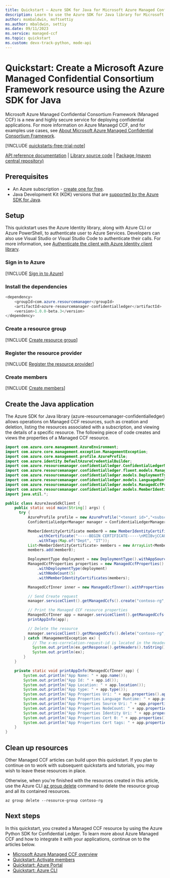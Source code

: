 ```yaml
---
title: Quickstart – Azure SDK for Java for Microsoft Azure Managed Confidential Consortium Framework 
description: Learn to use the Azure SDK for Java library for Microsoft Azure Managed Confidential Consortium Framework
author: msmbaldwin, msftsettiy
ms.author: mbaldwin, settiy
ms.date: 09/11/2023
ms.service: managed-ccf
ms.topic: quickstart
ms.custom: devx-track-python, mode-api
---
```


# Quickstart: Create a Microsoft Azure Managed Confidential Consortium Framework resource using the Azure SDK for Java

Microsoft Azure Managed Confidential Consortium Framework (Managed CCF) is a new and highly secure service for deploying confidential applications. For more information on Azure Manaegd CCF, and for examples use cases, see [About Microsoft Azure Managed Confidential Consortium Framework](overview.md).

[!INCLUDE [quickstarts-free-trial-note](../../includes/quickstarts-free-trial-note.md)]

[API reference documentation](https://learn.microsoft.com/en-us/java/api/com.azure.resourcemanager.confidentialledger?view=azure-java-preview) | [Library source code](https://github.com/Azure/azure-sdk-for-java/tree/main/sdk/confidentialledger) | [Package (maven central repository)](https://central.sonatype.com/artifact/com.azure.resourcemanager/azure-resourcemanager-confidentialledger/1.0.0-beta.3)

## Prerequisites

- An Azure subscription - [create one for free](https://azure.microsoft.com/free/?WT.mc_id=A261C142F).
- Java Development Kit (KDK) versions that are [supported by the Azure SDK for Java](https://github.com/Azure/azure-sdk-for-java/blob/main/sdk/confidentialledger/azure-resourcemanager-confidentialledger/README.md).

## Setup

This quickstart uses the Azure Identity library, along with Azure CLI or Azure PowerShell, to authenticate user to Azure Services. Developers can also use Visual Studio or Visual Studio Code to authenticate their calls. For more information, see [Authenticate the client with Azure Identity client library](/python/api/overview/azure/identity-readme).

### Sign in to Azure

[!INCLUDE [Sign in to Azure](../../includes/confidential-ledger-sign-in-azure.md)]

### Install the dependencies

```Java
<dependency>
    <groupId>com.azure.resourcemanager</groupId>
    <artifactId>azure-resourcemanager-confidentialledger</artifactId>
    <version>1.0.0-beta.3</version>
</dependency>
```

### Create a resource group

[!INCLUDE [Create resource group](../../includes/powershell-rg-create.md)]

### Register the resource provider

[!INCLUDE [Register the resource provider](includes/register-provider.md)]

### Create members

[!INCLUDE [Create members](includes/create-member.md)]

## Create the Java application

The Azure SDK for Java library (azure-resourcemanager-confidentialledger) allows operations on Managed CCF resources, such as creation and deletion, listing the resources associated with a subscription, and viewing the details of a specific resource. The following piece of code creates and views the properties of a Managed CCF resource.

```java
import com.azure.core.management.AzureEnvironment;
import com.azure.core.management.exception.ManagementException;
import com.azure.core.management.profile.AzureProfile;
import com.azure.identity.DefaultAzureCredentialBuilder;
import com.azure.resourcemanager.confidentialledger.ConfidentialLedgerManager;
import com.azure.resourcemanager.confidentialledger.fluent.models.ManagedCcfInner;
import com.azure.resourcemanager.confidentialledger.models.DeploymentType;
import com.azure.resourcemanager.confidentialledger.models.LanguageRuntime;
import com.azure.resourcemanager.confidentialledger.models.ManagedCcfProperties;
import com.azure.resourcemanager.confidentialledger.models.MemberIdentityCertificate;
import java.util.*;

public class AzureJavaSdkClient {
    public static void main(String[] args) {
      try {
          AzureProfile profile = new AzureProfile("<tenant id>","<subscription id>", AzureEnvironment.AZURE);
          ConfidentialLedgerManager manager = ConfidentialLedgerManager.authenticate(new DefaultAzureCredentialBuilder().build(), profile);

          MemberIdentityCertificate member0 = new MemberIdentityCertificate()
              .withCertificate("-----BEGIN CERTIFICATE-----\nMIIBvjCCAUSgAwIBAgIUA0YHcPpUCtd...0Yet/xU4G0d71ZtULNWo\n-----END CERTIFICATE-----")
              .withTags(Map.of("Dept", "IT"));
          List<MemberIdentityCertificate> members = new ArrayList<MemberIdentityCertificate>();
          members.add(member0);

          DeploymentType deployment = new DeploymentType().withAppSourceUri("").withLanguageRuntime(LanguageRuntime.JS);
          ManagedCcfProperties properties = new ManagedCcfProperties()
              .withDeploymentType(deployment)
              .withNodeCount(5)
              .withMemberIdentityCertificates(members);

          ManagedCcfInner inner = new ManagedCcfInner().withProperties(properties).withLocation("southcentralus");

          // Send Create request
          manager.serviceClient().getManagedCcfs().create("contoso-rg", "confidentialbillingapp", inner);

          // Print the Managed CCF resource properties
          ManagedCcfInner app = manager.serviceClient().getManagedCcfs().getByResourceGroup("contoso-rg", "confidentialbillingapp");
          printAppInfo(app);

          // Delete the resource
          manager.serviceClient().getManagedCcfs().delete("contoso-rg", "confidentialbillingapp");
        } catch (ManagementException ex) {
            // The x-ms-correlation-request-id is located in the Header
            System.out.println(ex.getResponse().getHeaders().toString());
            System.out.println(ex);
        }
    }

    private static void printAppInfo(ManagedCcfInner app) {
        System.out.println("App Name: " + app.name());
        System.out.println("App Id: " + app.id());
        System.out.println("App Location: " + app.location());
        System.out.println("App type: " + app.type());
        System.out.println("App Properties Uri: " + app.properties().appUri());
        System.out.println("App Properties Language Runtime: " + app.properties().deploymentType().languageRuntime());
        System.out.println("App Properties Source Uri: " + app.properties().deploymentType().appSourceUri());
        System.out.println("App Properties NodeCount: " + app.properties().nodeCount());
        System.out.println("App Properties Identity Uri: " + app.properties().identityServiceUri());
        System.out.println("App Properties Cert 0: " + app.properties().memberIdentityCertificates().get(0).certificate());
        System.out.println("App Properties Cert tags: " + app.properties().memberIdentityCertificates().get(0).tags());
    }
}
```

## Clean up resources

Other Managed CCF articles can build upon this quickstart. If you plan to continue on to work with subsequent quickstarts and tutorials, you may wish to leave these resources in place.

Otherwise, when you're finished with the resources created in this article, use the Azure CLI [az group delete](/cli/azure/group?#az-group-delete) command to delete the resource group and all its contained resources.

```azurecli
az group delete --resource-group contoso-rg
```

## Next steps

In this quickstart, you created a Managed CCF resource by using the Azure Python SDK for Confidential Ledger. To learn more about Azure Managed CCF and how to integrate it with your applications, continue on to the articles below.

- [Microsoft Azure Managed CCF overview](overview.md)
- [Quickstart: Activate members](activate-members.md)
- [Quickstart: Azure Portal](quickstart-portal.md)
- [Quickstart: Azure CLI](quickstart-cli.md)
